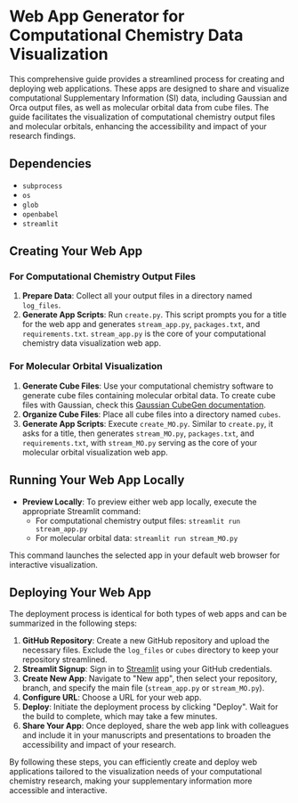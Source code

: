 # Web App Generator for Computational Chemistry Data Visualization

This comprehensive guide provides a streamlined process for creating and deploying web applications. These apps are designed to share and visualize computational Supplementary Information (SI) data, including Gaussian and Orca output files, as well as molecular orbital data from cube files. The guide facilitates the visualization of computational chemistry output files and molecular orbitals, enhancing the accessibility and impact of your research findings.

## Dependencies

- `subprocess`
- `os`
- `glob`
- `openbabel` 
- `streamlit`

## Creating Your Web App

### For Computational Chemistry Output Files

1. **Prepare Data**: Collect all your output files in a directory named `log_files`.
2. **Generate App Scripts**: Run `create.py`. This script prompts you for a title for the web app and generates `stream_app.py`, `packages.txt`, and `requirements.txt`. `stream_app.py` is the core of your computational chemistry data visualization web app.

### For Molecular Orbital Visualization

1. **Generate Cube Files**: Use your computational chemistry software to generate cube files containing molecular orbital data. To create cube files with Gaussian, check this [Gaussian CubeGen documentation](https://gaussian.com/cubegen/). 
2. **Organize Cube Files**: Place all cube files into a directory named `cubes`.
3. **Generate App Scripts**: Execute `create_MO.py`. Similar to `create.py`, it asks for a title, then generates `stream_MO.py`, `packages.txt`, and `requirements.txt`, with `stream_MO.py` serving as the core of your molecular orbital visualization web app.

## Running Your Web App Locally

- **Preview Locally**: To preview either web app locally, execute the appropriate Streamlit command:
  - For computational chemistry output files: `streamlit run stream_app.py`
  - For molecular orbital data: `streamlit run stream_MO.py`
  

This command launches the selected app in your default web browser for interactive visualization.

## Deploying Your Web App

The deployment process is identical for both types of web apps and can be summarized in the following steps:

1. **GitHub Repository**: Create a new GitHub repository and upload the necessary files. Exclude the `log_files` or `cubes` directory to keep your repository streamlined.
2. **Streamlit Signup**: Sign in to [Streamlit](https://streamlit.io/) using your GitHub credentials.
3. **Create New App**: Navigate to "New app", then select your repository, branch, and specify the main file (`stream_app.py` or `stream_MO.py`).
4. **Configure URL**: Choose a URL for your web app.
5. **Deploy**: Initiate the deployment process by clicking "Deploy". Wait for the build to complete, which may take a few minutes.
6. **Share Your App**: Once deployed, share the web app link with colleagues and include it in your manuscripts and presentations to broaden the accessibility and impact of your research.

By following these steps, you can efficiently create and deploy web applications tailored to the visualization needs of your computational chemistry research, making your supplementary information more accessible and interactive.

